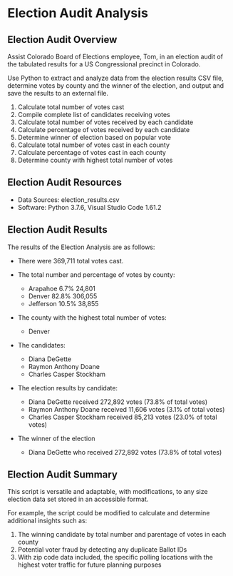 # Election Audit Analysis

## Election Audit Overview
Assist Colorado Board of Elections employee, Tom, in an election audit of the tabulated results for a US Congressional precinct in Colorado.

Use Python to extract and analyze data from the election results CSV file, determine votes by county and the winner of the election, and output and save the results to an external file.

1. Calculate total number of votes cast
2. Compile complete list of candidates receiving votes
3. Calculate total number of votes received by each candidate
4. Calculate percentage of votes received by each candidate
5. Determine winner of election based on popular vote  
6. Calculate total number of votes cast in each county
7. Calculate percentage of votes cast in each county
8. Determine county with highest total number of votes

## Election Audit Resources

* Data Sources: election_results.csv
* Software: Python 3.7.6, Visual Studio Code 1.61.2

## Election Audit Results

The results of the Election Analysis are as follows:

* There were 369,711 total votes cast.

* The total number and percentage of votes by county:
  - Arapahoe 6.7% 24,801  
  - Denver 82.8% 306,055 
  - Jefferson 10.5% 38,855

* The county with the highest total number of votes:
  - Denver
  
* The candidates:
  - Diana DeGette 
  - Raymon Anthony Doane
  - Charles Casper Stockham

* The election results by candidate:  
  - Diana DeGette received 272,892 votes (73.8% of total votes)  
  - Raymon Anthony Doane received 11,606 votes (3.1% of total votes)  
  - Charles Casper Stockham received 85,213 votes (23.0% of total votes)  

* The winner of the election
  - Diana DeGette who received 272,892 votes (73.8% of total votes)  

## Election Audit Summary
This script is versatile and adaptable, with modifications, to any size election data set stored in an accessible format.

For example, the script could be modified to calculate and determine additional insights such as:
  1. The winning candidate by total number and parentage of votes in each county
  2. Potential voter fraud by detecting any duplicate Ballot IDs
  3. With zip code data included, the specific polling locations with the highest voter traffic for future planning purposes
